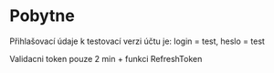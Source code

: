 # Pobytne

Přihlašovací údaje k testovací verzi účtu je: login = test, heslo = test 

Validacni token pouze 2 min + funkci RefreshToken
